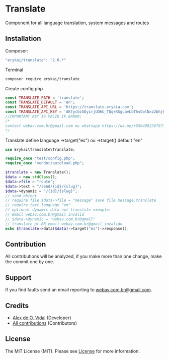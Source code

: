 # Translate
Component for all language translation, system messages and routes

## Installation

Composer:

```bash
"erykai/translate": "2.0.*"
```

Terminal

```bash
composer require erykai/translate
```

Create config.php

```php
const TRANSLATE_PATH = 'translate';
const TRANSLATE_DEFAULT = 'en';
const TRANSLATE_API_URL = 'https://translate.erykia.com';
const TRANSLATE_API_KEY = 'AKfycbz5DyirjUO6U_TQqkRSgLavLbThsOolNxz2bhj6_2c_RNHKkXLvGsxZMg0Bom_UzlI_';
//IMPORTANT KEY IS VALID IF ERROR:
/*
contact webav.com.br@gmail.com ou whatsapp https://wa.me/+5564992367973 and solicit new key free
*/
```

Translate define language ->target("es") ou ->target() default "en"


```php
use Erykai\Translate\Translate;

require_once "test/config.php";
require_once "vendor/autoload.php";

$translate = new Translate();
$data = new stdClass();
$data->file = "route";
$data->text = "/send/{id}/{slug}";
$data->dynamic = "/{id}/{slug}";
// send object
// require file $data->file = "message" save file message.translate
// require text language "en"
// optional dynamic data not translate exemple:
// email webav.com.br@gmail invalid
// $data->dynamic = "webav.com.br@gmail"
// translate pt-BR email webav.com.br@gmail invalido
echo $translate->data($data)->target("es")->response();
```

## Contribution

All contributions will be analyzed, if you make more than one change, make the commit one by one.

## Support


If you find faults send an email reporting to webav.com.br@gmail.com.

## Credits

- [Alex de O. Vidal](https://github.com/alexdeovidal) (Developer)
- [All contributions](https://github.com/erykai/translate/contributors) (Contributors)

## License

The MIT License (MIT). Please see [License](https://github.com/erykai/translate/LICENSE) for more information.